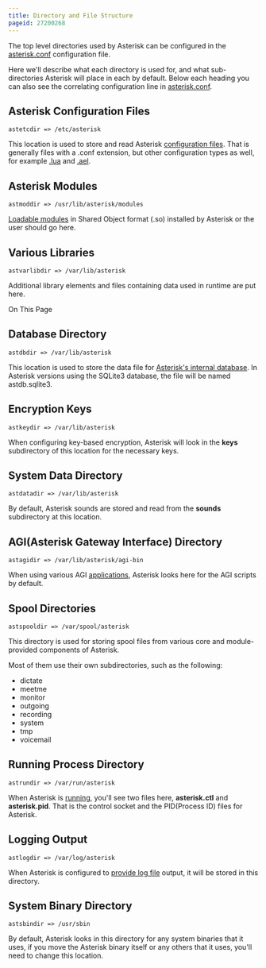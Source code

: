 ```yaml
---
title: Directory and File Structure
pageid: 27200268
---
```


The top level directories used by Asterisk can be configured in the [asterisk.conf](/Configuration/Core-Configuration/Asterisk-Main-Configuration-File) configuration file.

Here we'll describe what each directory is used for, and what sub-directories Asterisk will place in each by default. Below each heading you can also see the correlating configuration line in [asterisk.conf](/Configuration/Core-Configuration/Asterisk-Main-Configuration-File).

Asterisk Configuration Files
----------------------------

```
astetcdir => /etc/asterisk

```

This location is used to store and read Asterisk [configuration files](/Fundamentals/Asterisk-Configuration/Asterisk-Configuration-Files). That is generally files with a .conf extension, but other configuration types as well, for example [.lua](/Configuration/Dialplan/Lua-Dialplan-Configuration) and [.ael](/Configuration/Dialplan/Asterisk-Extension-Language-AEL).

Asterisk Modules
----------------

```
astmoddir => /usr/lib/asterisk/modules

```

[Loadable modules](/Fundamentals/Asterisk-Architecture/Types-of-Asterisk-Modules) in Shared Object format (.so) installed by Asterisk or the user should go here.

Various Libraries
-----------------

```
astvarlibdir => /var/lib/asterisk

```

Additional library elements and files containing data used in runtime are put here.

On This Page

Database Directory
------------------

```
astdbdir => /var/lib/asterisk

```

This location is used to store the data file for [Asterisk's internal database](/Fundamentals/Asterisk-Internal-Database). In Asterisk versions using the SQLite3 database, the file will be named astdb.sqlite3.

Encryption Keys
---------------

```
astkeydir => /var/lib/asterisk

```

When configuring key-based encryption, Asterisk will look in the **keys** subdirectory of this location for the necessary keys.

System Data Directory
---------------------

```
astdatadir => /var/lib/asterisk

```

By default, Asterisk sounds are stored and read from the **sounds** subdirectory at this location.

AGI(Asterisk Gateway Interface) Directory
-----------------------------------------

```
astagidir => /var/lib/asterisk/agi-bin

```

When using various AGI [applications](/Asterisk-11-Application_AGI), Asterisk looks here for the AGI scripts by default.

Spool Directories
-----------------

```
astspooldir => /var/spool/asterisk

```

This directory is used for storing spool files from various core and module-provided components of Asterisk.

Most of them use their own subdirectories, such as the following:

* dictate
* meetme
* monitor
* outgoing
* recording
* system
* tmp
* voicemail

Running Process Directory
-------------------------

```
astrundir => /var/run/asterisk

```

When Asterisk is [running](/Operation/Running-Asterisk), you'll see two files here, **asterisk.ctl** and **asterisk.pid**. That is the control socket and the PID(Process ID) files for Asterisk.

Logging Output
--------------

```
astlogdir => /var/log/asterisk

```

When Asterisk is configured to [provide log file](/Operation/Logging) output, it will be stored in this directory.

System Binary Directory
-----------------------

```
astsbindir => /usr/sbin

```

By default, Asterisk looks in this directory for any system binaries that it uses, if you move the Asterisk binary itself or any others that it uses, you'll need to change this location.  


